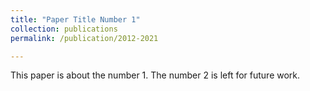 ```yaml
---
title: "Paper Title Number 1"
collection: publications
permalink: /publication/2012-2021

---
```

This paper is about the number 1. The number 2 is left for future work.

